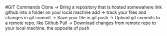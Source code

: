 #GIT Commands
Clone -> Bring a repository that is hosted somewahere link github into a folder on your local machine
add -> track your files and changes in git
commit -> Save your file in git
push -> Upload git commits to a remote repo, like Github 
Pull -> Download changes from remote repo to your local machine, the opposite of push
